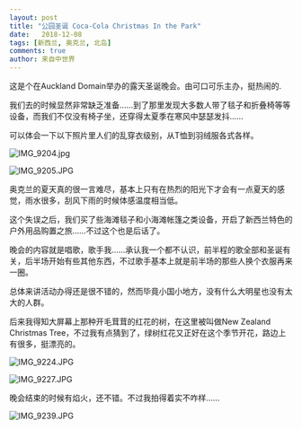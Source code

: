 ```yaml
---
layout: post
title: "公园圣诞 Coca-Cola Christmas In the Park"
date:   2018-12-08
tags: [新西兰, 奥克兰, 北岛]
comments: true
author: 来自中世界
---
```

这是个在Auckland Domain举办的露天圣诞晚会。由可口可乐主办，挺热闹的.

我们去的时候显然非常缺乏准备……到了那里发现大多数人带了毯子和折叠椅等等设备，而我们不仅没有椅子坐，还穿得太夏季在寒风中瑟瑟发抖……

可以体会一下以下照片里人们的乱穿衣级别，从T恤到羽绒服各式各样。

![IMG_9204.jpg](https://i.loli.net/2019/01/06/5c31d117d9674.jpg)

![IMG_9205.JPG](https://i.loli.net/2019/01/06/5c31d11a57e24.jpg)

奥克兰的夏天真的很一言难尽，基本上只有在热烈的阳光下才会有一点夏天的感觉，雨水很多，刮风下雨的时候体感温度相当低。

这个失误之后，我们买了些海滩毯子和小海滩帐篷之类设备，开启了新西兰特色的户外用品购置之旅……不过这个也是后话了。

晚会的内容就是唱歌，歌手我……承认我一个都不认识，前半程的歌全部和圣诞有关，后半场开始有些其他东西，不过歌手基本上就是前半场的那些人换个衣服再来一圈。

总体来讲活动办得还是很不错的，然而毕竟小国小地方，没有什么大明星也没有太大的人群。

后来我得知大屏幕上那种开毛茸茸的红花的树，在这里被叫做New Zealand Christmas Tree，不过我有点猜到了，绿树红花又正好在这个季节开花，路边上有很多，挺漂亮的。

![IMG_9224.JPG](https://i.loli.net/2019/01/06/5c31d1aa1752d.jpg)

![IMG_9227.JPG](https://i.loli.net/2019/01/06/5c31d1aaa7691.jpg)

晚会结束的时候有焰火，还不错。不过我拍得着实不咋样……

![IMG_9239.JPG](https://i.loli.net/2019/01/06/5c31d1d116d8a.jpg)
